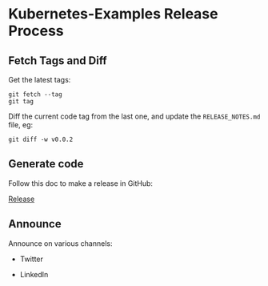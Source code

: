 # Kubernetes-Examples Release Process

## Fetch Tags and Diff

Get the latest tags:

```
git fetch --tag
git tag
```

Diff the current code tag from the last one, and update the `RELEASE_NOTES.md` file, eg:

```
git diff -w v0.0.2
```


## Generate code

Follow this doc to make a release in GitHub:

[Release](https://docs.github.com/en/github/administering-a-repository/releasing-projects-on-github/managing-releases-in-a-repository)

## Announce

Announce on various channels:

- Twitter

- LinkedIn
